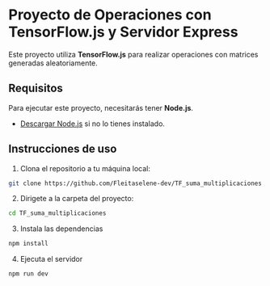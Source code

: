 # Proyecto de Operaciones con TensorFlow.js y Servidor Express

Este proyecto utiliza **TensorFlow.js** para realizar operaciones con matrices generadas aleatoriamente.

## Requisitos

Para ejecutar este proyecto, necesitarás tener **Node.js**.

- [Descargar Node.js](https://nodejs.org/) si no lo tienes instalado.

## Instrucciones de uso

1. Clona el repositorio a tu máquina local:
```bash
git clone https://github.com/Fleitaselene-dev/TF_suma_multiplicaciones
```
2. Dirigete a la carpeta del proyecto:
```bash
cd TF_suma_multiplicaciones
```
3. Instala las dependencias
```bash
npm install
```
4. Ejecuta el servidor
``` bash
npm run dev
